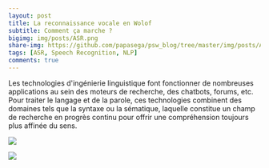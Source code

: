 ```yaml
---
layout: post
title: La reconnaissance vocale en Wolof
subtitle: Comment ça marche ?
bigimg: img/posts/ASR.png
share-img: https://github.com/papasega/psw_blog/tree/master/img/posts/ARS.png
tags: [ASR, Speech Recognition, NLP]
comments: true
---
```


Les technologies d'ingénierie linguistique font fonctionner de nombreuses applications au sein des moteurs de recherche, des chatbots, forums, etc. Pour traiter le langage et de la parole, ces technologies combinent des domaines tels que la syntaxe ou la sématique, laquelle constitue un champ de recherche en progrès continu pour offrir une compréhension toujours plus affinée du sens. 

![](https://github.com/papasega/psw_blog/blob/master/img/posts/ASR.png)

![](https://github.com/papasega/psw_blog/blob/master/img/ML_intro.png)
